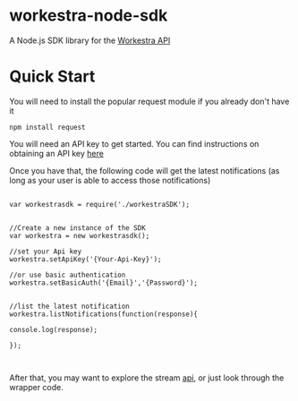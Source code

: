 workestra-node-sdk
==========

A Node.js SDK library for the [Workestra API](https://www.workestra.co/developers/docs)



Quick Start
===========

You will need to install the popular request module if you already don't have it

````
npm install request

````



You will need an API key to get started. You can find instructions on obtaining an API key [here](https://www.workestra.co/developers/docs#authentication)

Once you have that, the following code will get the latest notifications (as long as your user is able to access those notifications)

````

var workestrasdk = require('./workestraSDK');


//Create a new instance of the SDK
var workestra = new workestrasdk();

//set your Api key
workestra.setApiKey('{Your-Api-Key}');

//or use basic authentication
workestra.setBasicAuth('{Email}','{Password}');


//list the latest notification
workestra.listNotifications(function(response){

console.log(response);

});



````

After that, you may want to explore the stream [api](https://www.workestra.co/developers/docs#sream), or just look through the wrapper code.

